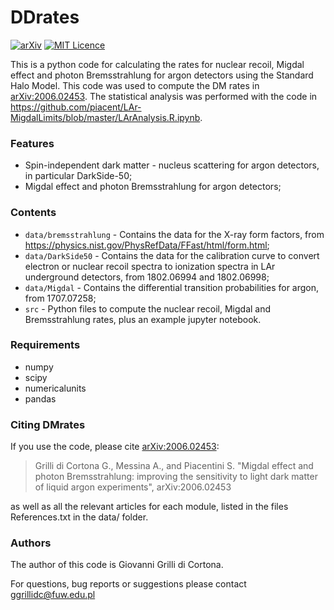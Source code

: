# DDrates

[![arXiv](https://img.shields.io/badge/.svg)](https://arxiv.org/abs/2006.02453)
[![MIT Licence](https://badges.frapsoft.com/os/mit/mit.svg?v=103)](https://opensource.org/licenses/mit-license.php)


This is a python code for calculating the rates for nuclear recoil, Migdal effect and photon Bremsstrahlung for argon detectors using the Standard Halo Model. This code was used to compute the DM rates in [arXiv:2006.02453](https://arxiv.org/abs/2006.02453). The statistical analysis was performed with the code in https://github.com/piacent/LAr-MigdalLimits/blob/master/LArAnalysis.R.ipynb.



### Features

- Spin-independent dark matter - nucleus scattering for argon detectors, in particular DarkSide-50;
- Migdal effect and photon Bremsstrahlung for argon detectors;

### Contents

- `data/bremsstrahlung` - Contains the data for the X-ray form factors, from https://physics.nist.gov/PhysRefData/FFast/html/form.html;
- `data/DarkSide50` - Contains the data for the calibration curve to convert electron or nuclear recoil spectra to ionization spectra in LAr underground detectors, from 1802.06994 and 1802.06998;
- `data/Migdal` - Contains the differential transition probabilities for argon, from 1707.07258;
- `src` - Python files to compute the nuclear recoil, Migdal and Bremsstrahlung rates, plus an example jupyter notebook.

### Requirements

- numpy
- scipy
- numericalunits
- pandas

### Citing DMrates

If you use the code, please cite [arXiv:2006.02453](https://arxiv.org/abs/2006.02453):

>Grilli di Cortona G.,  Messina A., and Piacentini S. "Migdal effect and photon Bremsstrahlung: improving the sensitivity to light dark matter of liquid argon experiments", arXiv:2006.02453

as well as all the relevant articles for each module, listed in the files References.txt in the data/<name> folder.

### Authors

The author of this code is Giovanni Grilli di Cortona.

For questions, bug reports or suggestions please contact [ggrillidc@fuw.edu.pl](mailto:ggrillidc@fuw.edu.pl)
